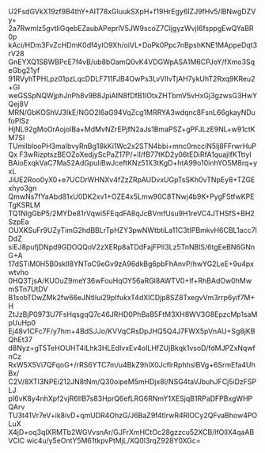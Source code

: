 U2FsdGVkX19zf9B4thY+AIT78xGIuukSXpH+f19HrEgy6IZJ9fHv5/lBNwgDZVy+
2a7Rwmlz5gvtliGqebEZaubAPeprlV5JW9scoZ7CljgyzWvjI6fsppgEwQYaBR0p
kAci/HDm3FvZcHDmK0df4ylO9Xh/oiVL+DoPk0Ppc7nBpshKNE1MAppeDqt3rV28
GnEYXQ1SBWBPcE7f4vB/ub8bOamQ0vK4VDGWpASA1M6CPJoY/fXmo3SqeGbg21yf
91RVyhTPHLpz01pzLqcDDLF711FJB4OwPs3LvVlIvTjAH7ykUhT2Rxq9KReu2+Gl
weGSSpNQWjphJnPh8v9B8JpiAIN8fDfB1IOtxZHTbmV5vHxGj3gzwsG3HwYQej8V
MRN/GbKOShVJ3IkE/NGO2l6aG94VqZcg1MRRYA3wdqnc8FsnL66gkayNDufoPlSz
HjNL92gMoOrAojolBa+MdMvNZrEPjfN2aJs1BmaPSZ+gPFJLzE9NL+w91ctKM7SI
TUmilblooPH3maIbvyRnBg18kKi1Wc2x2STN4bbi+mnc0mcciN5lj8FFrwrHuPQx
F3wRizptszBEOZoXedjyScPaZ17P/+lI/fB77tKD2y06tEDiRfA1quajIfKTttyl
BAioExqkVaC7Ma52AdGpuIiBwJceftKNz51X3tKgD+htA99o10inhYO5M8rq+yxL
JiUE2Roo0yX0+e7UCDrWHNXv4fZzZRpAUDvxUGpTsSKh0vTNpEy8+TZGExhyo3gn
QmwNs7fYaAbd81xU0DK2xv1+OZE4x5Lmw90C8TNwj4b9K+PygFStfwKPETgKSRLM
TQ1NlgGbP5/2MYDe81rVqwi5FEqdFA8qJcBVmfUsu9H1reVC4JTHSfS+BH2SzpEa
OUXKSuFr9UZyTimG2hdBBLrTpHZY3pwNWtbtiLa11C3tIPBmkvH6CBL1acc7lDdZ
siEJ8pufjDNpd9GDOQQoV2zXERp8aTDdFajFPlI3Lz5TnNBlS/6tgEeBN6GNnG+A
17dSTiM0H5B0sklI8YNToC9eGv9zA96dkBg6pbFhAnvP/hwYG2LeE+9u4pxwtvho
0HQ3TjsA/KUOuZ9meY36wFouHqOY56aRGl8AWTV0+If+RhBAdOw0hMwmSTn7UtDV
B1sobTDwZMk2fw66eJNtllui29pIfukxT4dXlCDjp8SZ8TxegvVm3rrp6yif7M+H
ZtJzBjP0973U7FsHqsgqQ7c46JRHD0PhBaB5FtM3XH8WV3G8EpzcMp1saMpUuHp0
Ej48v1CFc7F/y7hm+4BdSJJo/KVVqCRsDpJHQ5Q4J7FWX5pVnAU+Sg8jKBQhEt37
d8Nyz+gT5TeHOUHT4ILhk3HLEdIvxEv4oILHfZUjBkqk1vsoD/fdMJPZxNqwfnCz
RxW5X5Vi7QFqoG+/rRS6YTC7m/u4BkZ9hlX0JcflrRphhslBVg+6SrmEfa4UhBx/
C2V/8XTI3NPEi212JN8tNm/Q30oipeM5mHDjx8l/NSG4taVJbuhJFCj5iDzFSPLJ
pI6vK8y4nhXpf2vjR6IlB7s83HprQ6efLRG6RNmY1XESjqB1RPaDFPBxgWHPQArv
TU3t41Vr7eV+ik8ivD+qmUDR4OhzG/J6BaZ9f4tIrwR4RlOCy2QFvaBhow4POLuX
X4jD+oq3qlXRMTb2WGVvsnAr/GJFrXmHCtOc28gzzcu52XCB/lfOIlX4qaABVClC
wic4u/y5eOntY5M61tkpvPtMjL/XQ0l3rqZ928Y0XGc=
